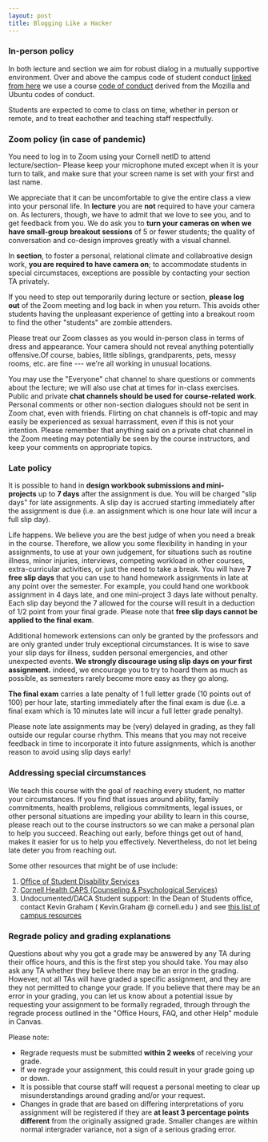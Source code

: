 ```yaml
---
layout: post
title: Blogging Like a Hacker
---
```


### In-person policy
In both lecture and section we aim for robust dialog in a mutually supportive environment. Over and above the campus code of student conduct [linked from here](https://assembly.cornell.edu/tools-tabs-resources/campus-code-conduct/) we use a course [code of conduct]() derived from the Mozilla and Ubuntu codes of conduct.

Students are expected to come to class on time, whether in person or remote, and to treat eachother and teaching staff respectfully. 

### Zoom policy (in case of pandemic)

You need to log in to Zoom using your Cornell netID to attend lecture/section- Please keep your microphone muted except when it is your turn to talk, and make sure that your screen name is set with your first and last name.

We appreciate that it can be uncomfortable to give the entire class a view into your personal life. In **lecture** you are **not** required to have your camera on. As lecturers, though, we have to admit that we love to see you, and to get feedback from you. We do ask you to **turn your cameras on when we have small-group breakout sessions** of 5 or fewer students; the quality of conversation and co-design improves greatly with a visual channel.

In **section**, to foster a personal, relational climate and collabroative design work, **you are required to have camera on**; to accommodate students in special circumstaces, exceptions are possible by contacting your section TA privately.

If you need to step out temporarily during lecture or section, **please log out** of the Zoom meeting and log back in when you return. This avoids other students having the unpleasant experience of getting into a breakout room to find the other "students" are zombie attenders.

Please treat our Zoom classes as you would in-person class in terms of dress and appearance. Your camera should not reveal anything potentially offensive.Of course, babies, little siblings, grandparents, pets, messy rooms, etc. are fine --- we're all working in unusual locations.

You may use the "Everyone" chat channel to share questions or comments about the lecture; we will also use chat at times for in-class exercises. Public and private **chat channels should be used for course-related work**. Personal comments or other non-section dialogues should not be sent in Zoom chat, even with friends. Flirting on chat channels is off-topic and may easily be experienced as sexual harrassment, even if this is not your intention. Please remember that anything said on a private chat channel in the Zoom meeting may potentially be seen by the course instructors, and keep your comments on appropriate topics.

### Late policy

It is possible to hand in **design workbook submissions and mini-projects** up to **7 days** after the assignment is due. You will be charged "slip days" for late assignments. A slip day is accrued starting immediately after the assignment is due (i.e. an assignment which is one hour late will incur a full slip day).

Life happens. We believe you are the best judge of when you need a break in the course. Therefore, we allow you some flexibility in handing in your assignments, to use at your own judgement, for situations such as routine illness, minor injuries, interviews, competing workload in other courses, extra-curricular activities, or just the need to take a break. You will have **7 free slip days** that you can use to hand homework assignments in late at any point over the semester. For example, you could hand one workbook assignment in 4 days late, and one mini-project 3 days late without penalty. Each slip day beyond the 7 allowed for the course will result in a deduction of 1/2 point from your final grade. Please note that **free slip days cannot be applied to the final exam**.

Additional homework extensions can only be granted by the professors and are only granted under truly exceptional circumstances. It is wise to save your slip days for illness, sudden personal emergencies, and other unexpected events. **We strongly discourage using slip days on your first assignment.** indeed, we encourage you to try to hoard them as much as possible, as semesters rarely become more easy as they go along. 

**The final exam** carries a late penalty of 1 full letter grade (10 points out of 100) per hour late, starting immediately after the final exam is due (i.e. a final exam which is 10 minutes late will incur a full letter grade penalty).

Please note late assignments may be (very) delayed in grading, as they fall outside our regular course rhythm. This means that you may not receive feedback in time to incorporate it into future assignments, which is another reason to avoid using slip days early! 

### Addressing special circumstances

We teach this course with the goal of reaching every student, no matter your circumstances. If you find that issues around ability, family commitments, health problems, religious commitments, legal issues, or other personal situations are impeding your ability to learn in this course, please reach out to the course instructors so we can make a personal plan to help you succeed. Reaching out early, before things get out of hand, makes it easier for us to help you effectively. Nevertheless, do not let being late deter you from reaching out.

Some other resources that might be of use include:

1.  [Office of Student Disability Services](https://sds.cornell.edu/)
2.  [Cornell Health CAPS (Counseling & Psychological Services)](https://health.cornell.edu/services/counseling-psychiatry)
3.  Undocumented/DACA Student support: In the Dean of Students office, contact Kevin Graham ( Kevin.Graham @ cornell.edu ) and see [this list of campus resources](https://dos.cornell.edu/undocumented-daca-support/undergraduate-admissions-financial-aid)

### Regrade policy and grading explanations

Questions about why you got a grade may be answered by any TA during their office hours, and this is the first step you should take. You may also ask any TA whether they believe there may be an error in the grading. However, not all TAs will have graded a specific assignment, and they are they not permitted to change your grade. If you believe that there may be an error in your grading, you can let us know about a potential issue by requesting your assignment to be formally regraded, through through the regrade process outlined in the "Office Hours, FAQ, and other Help" module in Canvas.

Please note:

-   Regrade requests must be submitted **within 2 weeks** of receiving your grade.
-   If we regrade your assignment, this could result in your grade going up or down.
-   It is possible that course staff will request a personal meeting to clear up misunderstandings around grading and/or your request.
-   Changes in grade that are based on differing interpretations of yoru assignment will be registered if they are **at least 3 percentage points different** from the originally assigned grade. Smaller changes are within normal intergrader variance, not a sign of a serious grading error.
